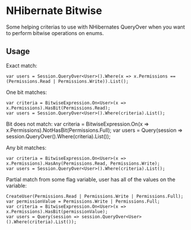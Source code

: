 # NHibernate Bitwise #

Some helping criterias to use with NHibernates QueryOver when you want to perform bitwise operations on enums.

## Usage ##
Exact match:

    var users = Session.QueryOver<User>().Where(x => x.Permissions == (Permissions.Read | Permissions.Write)).List();

One bit matches:

    var criteria = BitwiseExpression.On<User>(x => x.Permissions).HasBit(Permissions.Read);
	var users = Session.QueryOver<User>().Where(criteria).List();

Bit does not match:
	var criteria = BitwiseExpression.On<User>(x => x.Permissions).NotHasBit(Permissions.Full);
	var users = Query(session => session.QueryOver<User>().Where(criteria).List());

Any bit matches:

    var criteria = BitwiseExpression.On<User>(x => x.Permissions).HasAny(Permissions.Read, Permissions.Write);
	var users = Session.QueryOver<User>().Where(criteria).List();
	
Partial match from some flag variable, user has all of the values on the variable:

	CreateUser(Permissions.Read | Permissions.Write | Permissions.Full);
	var permissionValue = Permissions.Write | Permissions.Full;
	var criteria = BitwiseExpression.On<User>(x => x.Permissions).HasBit(permissionValue);
	var users = Query(session => session.QueryOver<User>().Where(criteria).List());
